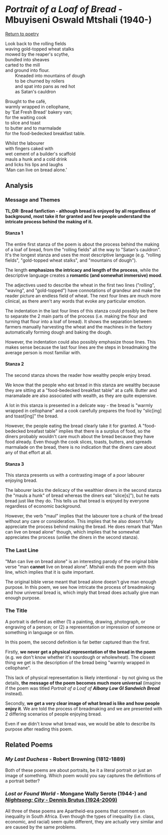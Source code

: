 # *Portrait of a Loaf of Bread* - Mbuyiseni Oswald Mtshali (1940-)

[Return to poetry](/english/poetry)

Look back to the rolling fields<br/>
waving gold-topped wheat stalks<br/>
mowed by the reaper's scythe,<br/>
bundled into sheaves<br/>
carted to the mill<br/>
and ground into flour.<br/>
&nbsp;&nbsp;&nbsp;&nbsp;&nbsp;&nbsp;&nbsp;&nbsp;Kneaded into mountains of dough<br/>
&nbsp;&nbsp;&nbsp;&nbsp;&nbsp;&nbsp;&nbsp;&nbsp;to be churned by rollers<br/>
&nbsp;&nbsp;&nbsp;&nbsp;&nbsp;&nbsp;&nbsp;&nbsp;and spat into pans as red hot<br/>
&nbsp;&nbsp;&nbsp;&nbsp;&nbsp;&nbsp;&nbsp;&nbsp;as Satan's cauldron

Brought to the café,<br/>
warmly wrapped in cellophane,<br/>
by 'Eat Fresh Bread' bakery van;<br/>
for the waiting cook<br/>
to slice and toast<br/>
to butter and to marmalade<br/>
for the food-bedecked breakfast table.

Whilst the labourer<br/>
with fingers caked with<br/>
wet cement of a builder's scaffold<br/>
mauls a hunk and a cold drink<br/>
and licks his lips and laughs<br/>
'Man can live on bread alone.'

## Analysis

### Message and Themes

**TL;DR: Bread fanfiction - although bread is enjoyed by all regardless of background, most take it for granted and few people understand the intricate process behind the making of it.**

#### Stanza 1

The entire first stanza of the poem is about the process behind the making of a loaf of bread, from the "rolling fields" all the way to "Satan's cauldron". It's the longest stanza and uses the most descriptive language (e.g. "rolling fields", "gold-topped wheat stalks", and "mountains of dough").

The length **emphasizes the intricacy and length of the process**, while the descriptive language creates a **romantic (and somewhat immersive) mood**.

The adjectives used to describe the wheat in the first two lines ("rolling", "waving", and "gold-topped") have connotations of grandeur and make the reader picture an endless field of wheat. The next four lines are much more clinical, as there aren't any words that evoke any particular emotion.

The indentation in the last four lines of this stanza could possibly be there to separate the 2 main parts of the process (i.e. making the flour and turning that flour into a loaf of bread). It shows the separation between farmers manually harvesting the wheat and the machines in the factory automatically forming dough and baking the dough.

However, the indentation could also possibly emphasize those lines. This makes sense because the last four lines are the steps in breadmaking the average person is most familiar with.

#### Stanza 2

The second stanza shows the reader how wealthy people enjoy bread.

We know that the people who eat bread in this stanza are wealthy because they are sitting at a "food-bedecked breakfast table" at a café. Butter and maramalade are also associated with wealth, as they are quite expensive.

A lot in this stanza is presented in a delicate way - the bread is "warmly wrapped in cellophane" and a cook carefully prepares the food by "slic[ing] and toast[ing]" the bread.

However, the people eating the bread clearly take it for granted. A "food-bedecked breafast table" implies that there is a surplus of food, so the diners probably wouldn't care much about the bread because they have food already. Even though the cook slices, toasts, butters, and spreads marmalade on the bread, there is no indication that the diners care about any of that effort at all.

#### Stanza 3

This stanza presents us with a contrasting image of a poor labourer enjoying bread.

The labourer lacks the delicacy of the wealthier diners in the second stanza (he "mauls a hunk" of bread whereas the diners eat "slice[s]"), but he eats bread just like they do. This tells us that bread is enjoyed by everyone regardless of economic background.

However, the verb "maul" implies that the labourer tore a chunk of the bread without any care or consideration. This implies that he also doesn't fully appreciate the process behind making the bread. He does remark that "Man can live on bread alone" though, which implies that he somewhat appreciates the process (unlike the diners in the second stanza).

### The Last Line

"Man can live on bread alone" is an interesting parody of the original bible verse "man **cannot** live on bread alone". Mtshali ends the poem with this line, which implies that it is quite important.

The original bible verse meant that bread alone doesn't give man enough purpose. In this poem, we see how intricate the process of breadmaking and how universal bread is, which imply that bread does actually give man enough purpose.

### The Title

A portrait is defined as either (1) a painting, drawing, photograph, or engraving of a person; or (2) a representation or impression of someone or something in language or on film.

In this poem, the second definition is far better captured than the first.

Firstly, **we never get a physical representation of the bread in the poem** (e.g. we don't know whether it's sourdough or wholewheat). The closest thing we get is the description of the bread being "warmly wrapped in cellophane".

This lack of physical representation is likely intentional - by not giving us the details, **the message of the poem becomes much more universal** (imagine if the poem was titled *Portrait of a Loaf of **Albany Low GI Sandwich Bread*** instead).

Secondly, **we get a very clear image of what bread is like and how people enjoy it**. We are told the process of breadmaking and we are presented with 2 differing scenarios of people enjoying bread.

Even if we didn't know what bread was, we would be able to describe its purpose after reading this poem.

## Related Poems

### *My Last Duchess* - Robert Browning (1812-1889)

Both of these poems are about portraits, be it a literal portrait or just an image of something. Which poem would you say captures the definitions of a portrait better?

### *Lost or Found World* - Mongane Wally Serote (1944-) and [*Nightsong: City* - Dennis Brutus (1924-2009)](nightsong-city)

All three of these poems are Apartheid-era poems that comment on inequality in South Africa. Even though the types of inequality (i.e. class, economic, and racial) seem quite different, they are actually very similar and are caused by the same problems.
